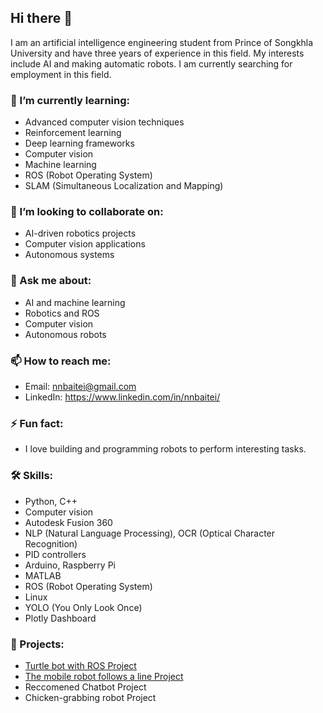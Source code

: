 ## Hi there 👋

<!--
**nnbaitei/nnbaitei** is a ✨ _special_ ✨ repository because its `README.md` (this file) appears on your GitHub profile.
-->

I am an artificial intelligence engineering student from Prince of Songkhla University and have three years of experience in this field. My interests include AI and making automatic robots. I am currently searching for employment in this field.

### 🌱 I’m currently learning:
- Advanced computer vision techniques
- Reinforcement learning
- Deep learning frameworks
- Computer vision
- Machine learning
- ROS (Robot Operating System)
- SLAM (Simultaneous Localization and Mapping)

### 👯 I’m looking to collaborate on:
- AI-driven robotics projects
- Computer vision applications
- Autonomous systems

### 💬 Ask me about:
- AI and machine learning
- Robotics and ROS
- Computer vision
- Autonomous robots

### 📫 How to reach me:
- Email: nnbaitei@gmail.com
- LinkedIn: https://www.linkedin.com/in/nnbaitei/

### ⚡ Fun fact:
- I love building and programming robots to perform interesting tasks.

### 🛠 Skills:
- Python, C++
- Computer vision
- Autodesk Fusion 360
- NLP (Natural Language Processing), OCR (Optical Character Recognition)
- PID controllers
- Arduino, Raspberry Pi
- MATLAB
- ROS (Robot Operating System)
- Linux
- YOLO (You Only Look Once)
- Plotly Dashboard

### 📂 Projects:
- [Turtle bot with ROS Project](https://github.com/MoboCoE/turtlebot_ROS)
- [The mobile robot follows a line Project](https://medium.com/@jackcopsluncher/test-8c415c001ffe)
- Reccomened Chatbot Project 
- Chicken-grabbing robot Project 
